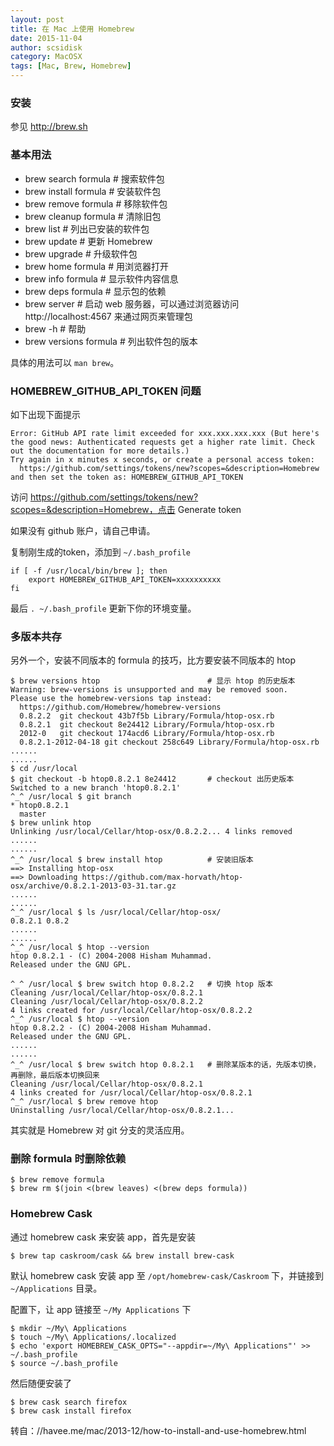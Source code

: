 ```yaml
---
layout: post
title: 在 Mac 上使用 Homebrew
date: 2015-11-04
author: scsidisk
category: MacOSX
tags: [Mac, Brew, Homebrew]
---
```



### 安装

参见 http://brew.sh

### 基本用法

-   brew search formula \# 搜索软件包
-   brew install formula \# 安装软件包
-   brew remove formula \# 移除软件包
-   brew cleanup formula \# 清除旧包
-   brew list \# 列出已安装的软件包
-   brew update \# 更新 Homebrew
-   brew upgrade \# 升级软件包
-   brew home formula \# 用浏览器打开
-   brew info formula \# 显示软件内容信息
-   brew deps formula \# 显示包的依赖
-   brew server \# 启动 web 服务器，可以通过浏览器访问
    http://localhost:4567 来通过网页来管理包
-   brew -h \# 帮助
-   brew versions formula \# 列出软件包的版本

具体的用法可以 `man brew`。

### HOMEBREW_GITHUB_API_TOKEN 问题

如下出现下面提示

    Error: GitHub API rate limit exceeded for xxx.xxx.xxx.xxx (But here's the good news: Authenticated requests get a higher rate limit. Check out the documentation for more details.)
    Try again in x minutes x seconds, or create a personal access token:
      https://github.com/settings/tokens/new?scopes=&description=Homebrew
    and then set the token as: HOMEBREW_GITHUB_API_TOKEN


访问 https://github.com/settings/tokens/new?scopes=&description=Homebrew，点击 Generate token

如果没有 github 账户，请自己申请。

复制刚生成的token，添加到 `~/.bash_profile`

    if [ -f /usr/local/bin/brew ]; then
        export HOMEBREW_GITHUB_API_TOKEN=xxxxxxxxxx
    fi

最后 `. ~/.bash_profile` 更新下你的环境变量。

### 多版本共存

另外一个，安装不同版本的 formula 的技巧，比方要安装不同版本的 htop

    $ brew versions htop                        # 显示 htop 的历史版本
    Warning: brew-versions is unsupported and may be removed soon.
    Please use the homebrew-versions tap instead:
      https://github.com/Homebrew/homebrew-versions
      0.8.2.2  git checkout 43b7f5b Library/Formula/htop-osx.rb
      0.8.2.1  git checkout 8e24412 Library/Formula/htop-osx.rb
      2012-0   git checkout 174acd6 Library/Formula/htop-osx.rb
      0.8.2.1-2012-04-18 git checkout 258c649 Library/Formula/htop-osx.rb
    ......
    ......
    $ cd /usr/local
    $ git checkout -b htop0.8.2.1 8e24412       # checkout 出历史版本
    Switched to a new branch 'htop0.8.2.1'
    ^_^ /usr/local $ git branch
    * htop0.8.2.1
      master
    $ brew unlink htop
    Unlinking /usr/local/Cellar/htop-osx/0.8.2.2... 4 links removed
    ......
    ......
    ^_^ /usr/local $ brew install htop          # 安装旧版本
    ==> Installing htop-osx
    ==> Downloading https://github.com/max-horvath/htop-osx/archive/0.8.2.1-2013-03-31.tar.gz
    ......
    ......
    ^_^ /usr/local $ ls /usr/local/Cellar/htop-osx/
    0.8.2.1 0.8.2
    ......
    ......
    ^_^ /usr/local $ htop --version
    htop 0.8.2.1 - (C) 2004-2008 Hisham Muhammad.
    Released under the GNU GPL.

    ^_^ /usr/local $ brew switch htop 0.8.2.2   # 切换 htop 版本
    Cleaning /usr/local/Cellar/htop-osx/0.8.2.1
    Cleaning /usr/local/Cellar/htop-osx/0.8.2.2
    4 links created for /usr/local/Cellar/htop-osx/0.8.2.2
    ^_^ /usr/local $ htop --version
    htop 0.8.2.2 - (C) 2004-2008 Hisham Muhammad.
    Released under the GNU GPL.
    ......
    ......
    ^_^ /usr/local $ brew switch htop 0.8.2.1   # 删除某版本的话，先版本切换，再删除，最后版本切换回来
    Cleaning /usr/local/Cellar/htop-osx/0.8.2.1
    4 links created for /usr/local/Cellar/htop-osx/0.8.2.1
    ^_^ /usr/local $ brew remove htop
    Uninstalling /usr/local/Cellar/htop-osx/0.8.2.1...


其实就是 Homebrew 对 git 分支的灵活应用。

### 删除 formula 时删除依赖

    $ brew remove formula
    $ brew rm $(join <(brew leaves) <(brew deps formula))

### Homebrew Cask

通过 homebrew cask 来安装 app，首先是安装

    $ brew tap caskroom/cask && brew install brew-cask

默认 homebrew cask 安装 app 至 `/opt/homebrew-cask/Caskroom` 下，并链接到 `~/Applications` 目录。

配置下，让 app 链接至 `~/My Applications` 下

    $ mkdir ~/My\ Applications
    $ touch ~/My\ Applications/.localized
    $ echo 'export HOMEBREW_CASK_OPTS="--appdir=~/My\ Applications"' >> ~/.bash_profile
    $ source ~/.bash_profile

然后随便安装了

    $ brew cask search firefox
    $ brew cask install firefox

转自：//havee.me/mac/2013-12/how-to-install-and-use-homebrew.html
